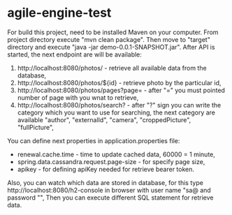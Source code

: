 # agile-engine-test

 For build this project, need to be installed Maven on your computer.
 From project directory execute "mvn clean package". Then move to "target" directory and execute "java -jar demo-0.0.1-SNAPSHOT.jar".
 After API is started, the next endpoint are will be available:
 1. http://localhost:8080/photos/ - retrieve all available data from the database,
 2. http://localhost:8080/photos/${id} - retrieve photo by the particular id,
 3. http://localhost:8080/photos/pages?page= - after "=" you must pointed number of page with you wnat to retrieve,
 4. http://localhost:8080/photos/search? - after "?" sign you can write the category which you want to use for searching, the next category are available "author", "externalId", "camera", "croppedPicture", "fullPicture",
  
 You can define next properties in application.properties file:
 * renewal.cache.time - time to update cached data, 60000 = 1 minute,
 * spring.data.cassandra.request.page-size - for specify page size,
 * apikey - for defining apiKey needed for retrieve bearer token.

Also, you can watch which data are stored in database, for this type http://localhost:8080/h2-console in browser with user name "sa@ and password "", Then you can execute different SQL statement for retrieve data.
